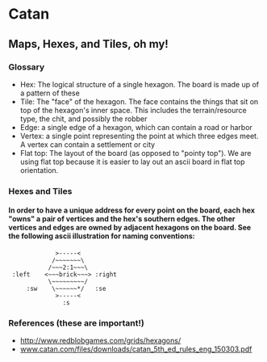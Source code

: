 # Catan

## Maps, Hexes, and Tiles, oh my!

### Glossary

* Hex: The logical structure of a single hexagon. The board is made up of a pattern of these
* Tile: The "face" of the hexagon. The face contains the things that sit on top of the hexagon's inner space. This includes the terrain/resource type, the chit, and possibly the robber
* Edge: a single edge of a hexagon, which can contain a road or harbor
* Vertex: a single point representing the point at which three edges meet. A vertex can contain a settlement or city
* Flat top: The layout of the board (as opposed to "pointy top"). We are using flat top because it is easier to lay out an ascii board in flat top orientation.

### Hexes and Tiles

#### In order to have a unique address for every point on the board, each hex "owns" a pair of vertices and the hex's southern edges. The other vertices and edges are owned by adjacent hexagons on the board. See the following ascii illustration for naming conventions:

```
             >-----<
            /~~~~~~~\
           /~~~2:1~~~\
 :left    <~~~brick~~~> :right
           \~~~~~~~~~/
     :sw    \~~~~~~*/   :se
             >-----<
               :s
```

### References (these are important!)

* http://www.redblobgames.com/grids/hexagons/
* www.catan.com/files/downloads/catan_5th_ed_rules_eng_150303.pdf
